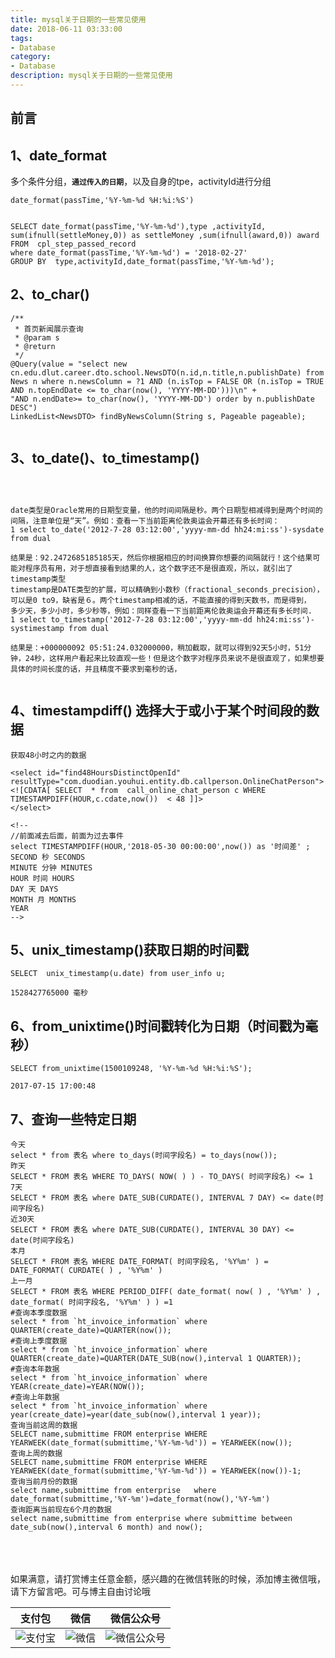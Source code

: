 ```yaml
---
title: mysql关于日期的一些常见使用
date: 2018-06-11 03:33:00
tags: 
- Database
category: 
- Database
description: mysql关于日期的一些常见使用
---
```

<!-- image url 
https://raw.githubusercontent.com/HealerJean123/HealerJean123.github.io/master/blogImages
　　首行缩进
<font color="red">  </font>
-->

## 前言

## 1、date_format

多个条件分组，**`通过传入的日期`**，以及自身的tpe，activityId进行分组


```
date_format(passTime,'%Y-%m-%d %H:%i:%S')

```

```

SELECT date_format(passTime,'%Y-%m-%d'),type ,activityId, sum(ifnull(settleMoney,0)) as settleMoney ,sum(ifnull(award,0)) award FROM  cpl_step_passed_record
where date_format(passTime,'%Y-%m-%d') = '2018-02-27'
GROUP BY  type,activityId,date_format(passTime,'%Y-%m-%d');

```

## 2、to_char()

```
/**
 * 首页新闻展示查询
 * @param s
 * @return
 */
@Query(value = "select new cn.edu.dlut.career.dto.school.NewsDTO(n.id,n.title,n.publishDate) from News n where n.newsColumn = ?1 AND (n.isTop = FALSE OR (n.isTop = TRUE AND n.topEndDate <= to_char(now(), 'YYYY-MM-DD')))\n" +
"AND n.endDate>= to_char(now(), 'YYYY-MM-DD') order by n.publishDate DESC")
LinkedList<NewsDTO> findByNewsColumn(String s, Pageable pageable);


```

## 3、to_date()、to_timestamp()


```



date类型是Oracle常用的日期型变量，他的时间间隔是秒。两个日期型相减得到是两个时间的间隔，注意单位是“天”。例如：查看一下当前距离伦敦奥运会开幕还有多长时间：
1 select to_date('2012-7-28 03:12:00','yyyy-mm-dd hh24:mi:ss')-sysdate from dual
                                                                            结果是：92.2472685185185天，然后你根据相应的时间换算你想要的间隔就行！这个结果可能对程序员有用，对于想直接看到结果的人，这个数字还不是很直观，所以，就引出了timestamp类型
timestamp是DATE类型的扩展，可以精确到小数秒（fractional_seconds_precision），可以是0 to9，缺省是６。两个timestamp相减的话，不能直接的得到天数书，而是得到，
多少天，多少小时，多少秒等，例如：同样查看一下当前距离伦敦奥运会开幕还有多长时间.
1 select to_timestamp('2012-7-28 03:12:00','yyyy-mm-dd hh24:mi:ss')-systimestamp from dual
                                                                                      结果是：+000000092 05:51:24.032000000，稍加截取，就可以得到92天5小时，51分钟，24秒，这样用户看起来比较直观一些！但是这个数字对程序员来说不是很直观了，如果想要具体的时间长度的话，并且精度不要求到毫秒的话，


```


## 4、timestampdiff() 选择大于或小于某个时间段的数据


```
获取48小时之内的数据

<select id="find48HoursDistinctOpenId"  resultType="com.duodian.youhui.entity.db.callperson.OnlineChatPerson">
<![CDATA[ SELECT  * from  call_online_chat_person c WHERE TIMESTAMPDIFF(HOUR,c.cdate,now())  < 48 ]]>
</select>

<!--
//前面减去后面，前面为过去事件
select TIMESTAMPDIFF(HOUR,'2018-05-30 00:00:00',now()) as '时间差' ;
SECOND 秒 SECONDS
MINUTE 分钟 MINUTES
HOUR 时间 HOURS
DAY 天 DAYS
MONTH 月 MONTHS
YEAR
-->

```

## 5、unix_timestamp()获取日期的时间戳


```
SELECT  unix_timestamp(u.date) from user_info u;

1528427765000 毫秒

```

## 6、from_unixtime()时间戳转化为日期（时间戳为毫秒）

```
SELECT from_unixtime(1500109248, '%Y-%m-%d %H:%i:%S');

2017-07-15 17:00:48

```

## 7、查询一些特定日期

```
今天  
select * from 表名 where to_days(时间字段名) = to_days(now());  
昨天  
SELECT * FROM 表名 WHERE TO_DAYS( NOW( ) ) - TO_DAYS( 时间字段名) <= 1  
7天  
SELECT * FROM 表名 where DATE_SUB(CURDATE(), INTERVAL 7 DAY) <= date(时间字段名)  
近30天  
SELECT * FROM 表名 where DATE_SUB(CURDATE(), INTERVAL 30 DAY) <= date(时间字段名)  
本月  
SELECT * FROM 表名 WHERE DATE_FORMAT( 时间字段名, '%Y%m' ) = DATE_FORMAT( CURDATE( ) , '%Y%m' )  
上一月  
SELECT * FROM 表名 WHERE PERIOD_DIFF( date_format( now( ) , '%Y%m' ) , date_format( 时间字段名, '%Y%m' ) ) =1  
#查询本季度数据  
select * from `ht_invoice_information` where QUARTER(create_date)=QUARTER(now());  
#查询上季度数据  
select * from `ht_invoice_information` where QUARTER(create_date)=QUARTER(DATE_SUB(now(),interval 1 QUARTER));  
#查询本年数据  
select * from `ht_invoice_information` where YEAR(create_date)=YEAR(NOW());  
#查询上年数据  
select * from `ht_invoice_information` where year(create_date)=year(date_sub(now(),interval 1 year));  
查询当前这周的数据   
SELECT name,submittime FROM enterprise WHERE YEARWEEK(date_format(submittime,'%Y-%m-%d')) = YEARWEEK(now());  
查询上周的数据  
SELECT name,submittime FROM enterprise WHERE YEARWEEK(date_format(submittime,'%Y-%m-%d')) = YEARWEEK(now())-1;  
查询当前月份的数据  
select name,submittime from enterprise   where date_format(submittime,'%Y-%m')=date_format(now(),'%Y-%m')  
查询距离当前现在6个月的数据  
select name,submittime from enterprise where submittime between date_sub(now(),interval 6 month) and now(); 
```



<br/><br/><br/>
如果满意，请打赏博主任意金额，感兴趣的在微信转账的时候，添加博主微信哦， 请下方留言吧。可与博主自由讨论哦

|支付包 | 微信|微信公众号|
|:-------:|:-------:|:------:|
|![支付宝](https://raw.githubusercontent.com/HealerJean123/HealerJean123.github.io/master/assets/img/tctip/alpay.jpg) | ![微信](https://raw.githubusercontent.com/HealerJean123/HealerJean123.github.io/master/assets/img/tctip/weixin.jpg)|![微信公众号](https://raw.githubusercontent.com/HealerJean123/HealerJean123.github.io/master/assets/img/my/qrcode_for_gh_a23c07a2da9e_258.jpg)|




<!-- Gitalk 评论 start  -->

<link rel="stylesheet" href="https://unpkg.com/gitalk/dist/gitalk.css">
<script src="https://unpkg.com/gitalk@latest/dist/gitalk.min.js"></script> 
<div id="gitalk-container"></div>    
 <script type="text/javascript">
    var gitalk = new Gitalk({
		clientID: `1d164cd85549874d0e3a`,
		clientSecret: `527c3d223d1e6608953e835b547061037d140355`,
		repo: `HealerJean123.github.io`,
		owner: 'HealerJean123',
		admin: ['HealerJean123'],
		id: 'yz1V8DdBoPKhKfdt',
    });
    gitalk.render('gitalk-container');
</script> 

<!-- Gitalk end -->

